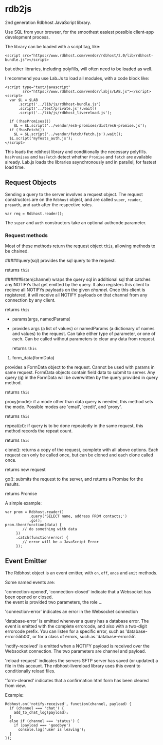 # rdb2js

2nd generation Rdbhost JavaScript library.   

Use SQL from your browser, for the smoothest easiest possible client-app development process.


The library can be loaded with a script tag, like:

    <script src="https://www.rdbhost.com/vendor/rdbhost/2.0/lib/rdbhost-bundle.js"></script>

but other libraries, including polyfills, will often need to be loaded as well. 

I recommend you use Lab.Js to load all modules, with a code block like:

    <script type="text/javascript" 
            src="https://www.rdbhost.com/vendor/labjs/LAB.js"></script>
    <script>
      var $L = $LAB
          .script('../lib/js/rdbhost-bundle.js')
          .script('../test/private.js').wait()
          .script('../lib/js/rdbhost_livereload.js');

      if (!hasPromises())
        $L = $L.script('../vendor/es6-promises/dist/es6-promise.js');
      if (!hasFetch())
        $L = $L.script('../vendor/fetch/fetch.js').wait();
      $L.script('myTests_auth.js');
    </script>


This loads the rdbhost library and conditionally the necessary polyfills.  `hasPromises` and `hasFetch` 
detect whether `Promise` and `fetch` are available already.  Lab.js loads the libraries asynchronously
and in parallel, for fastest load time.


## Request Objects ##

Sending a query to the server involves a request object.  The request constructors are on the `Rdbhost` 
object, and are called `super`, `reader`, `preauth`, and `auth` after the respective roles.

    var req = Rdbhost.reader();
    
The `super` and `auth` constructors take an optional authcode parameter.


### Request methods #

Most of these methods return the request object `this`, allowing methods to be chained.  

#####query(sql)
  provides the sql query to the request.

  returns `this`

######listen(channel)
   wraps the query sql in additional sql that catches any NOTIFYs that get emitted 
   by the query.  It also registers this client to recieve all NOTIFYs payloads on the given _channel_. 
   Once this client is registered, it will receive all NOTIFY payloads on that channel from any connection by
   any client.
   
  returns `this`

+ params(args, namedParams)
+ 
  provides args (a list of values) or namedParams (a dictionary of names and
  values) to the request.  Can take either type of parameter, or one of each.  Can be called without 
  parameters to clear any data from request.
   
  returns `this`

1) form_data(formData)

  provides a FormData object to the request.  Cannot be used with params in same
  request.  FormData objects contain field data to submit to server.  Any query (q) in the FormData
  will be overwritten by the query provided in query method.
  
  returns `this`

proxy(mode): if a mode other than data query is needed, this method sets the mode.  Possible modes
  are 'email', 'credit', and 'proxy'.

  returns `this`

repeat(ct): if query is to be done repeatedly in the same request, this method records the repeat count.

  returns `this`

clone(): returns a copy of the request, complete with all above options.  Each request can only
  be called once, but can be cloned and each clone called once.

  returns new request

go():  submits the request to the server, and returns a Promise for the results.

  returns Promise


A simple example:

    var prom = Rdbhost.reader()
               .query('SELECT name, address FROM contacts;')
               .go();
    prom.then(function(data) {
            // do something with data
         })
         .catch(function(error) {
            // error will be a JavaScript Error
         });
    
    
    
## Event Emitter ##

The Rdbhost object is an event emitter, with `on`, `off`, `once` and `emit` methods.

Some named events are:

  'connection-opened', 'connection-closed' indicate that a Websocket has been opened or closed.  
                   the event is provided two parameters, the role ...
  
  'connection-error' indicates an error in the Websocket connection
  
  'database-error' is emitted whenever a query has a database error.  The event is emitted
                   with the complete errorcode, and also with a two-digit errorcode prefix.
                   You can listen for a specific error, such as 'database-error:55b00', or
                   for a class of errors, such as 'database-error:55'.
                   
  'notify-received' is emitted when a NOTIFY payload is received over the Websocket connection.
                   The two parameters are channel and payload.
                   
  'reload-request' indicates the servers SFTP server has saved (or updated) a file in
                   this account.  The rdbhost-livereload library uses this event to
                   conditionally reload files.
                   
  'form-cleared' indicates that a confirmation html form has been cleared from view.
  
  
Example:

    Rdbhost.on('notify-received', function(channel, payload) {
      if (channel === 'chat') {
        add_to_chat_log(payload);
      }
      else if (channel === 'status') {
        if (payload === 'goodbye')
          console.log('user is leaving');
      }
    });
  
